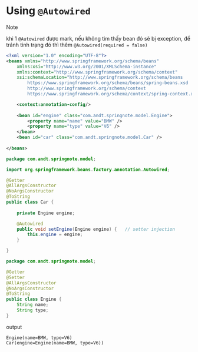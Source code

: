 
# Using `@Autowired`

> [!NOTE]
> khi 1 `@Autowired` được mark, nếu không tìm thấy bean đó sẽ bị exception, để tránh tình trạng đó thì thêm `@Autowired(required = false)`

```xml
<?xml version="1.0" encoding="UTF-8"?>
<beans xmlns="http://www.springframework.org/schema/beans"
	xmlns:xsi="http://www.w3.org/2001/XMLSchema-instance"
	xmlns:context="http://www.springframework.org/schema/context"
	xsi:schemaLocation="http://www.springframework.org/schema/beans
		https://www.springframework.org/schema/beans/spring-beans.xsd
		http://www.springframework.org/schema/context
		https://www.springframework.org/schema/context/spring-context.xsd">

    <context:annotation-config/>
    
    <bean id="engine" class="com.andt.springnote.model.Engine">
        <property name="name" value="BMW" />
        <property name="type" value="V6" />
    </bean>
    <bean id="car" class="com.andt.springnote.model.Car" />
    
</beans>
```

```java
package com.andt.springnote.model;

import org.springframework.beans.factory.annotation.Autowired;

@Getter
@AllArgsConstructor
@NoArgsConstructor
@ToString
public class Car {
    
    private Engine engine;

    @Autowired
    public void setEngine(Engine engine) {   // setter injection
        this.engine = engine;
    }

}
```

```java
package com.andt.springnote.model;

@Getter
@Setter
@AllArgsConstructor
@NoArgsConstructor
@ToString
public class Engine {
    String name;
    String type;
}
```

output
```
Engine(name=BMW, type=V6)
Car(engine=Engine(name=BMW, type=V6))
```











